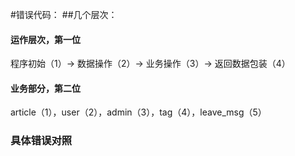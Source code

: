 #错误代码：
##几个层次：
#### 运作层次，第一位
程序初始（1）->  数据操作（2）->  业务操作（3）->  返回数据包装（4）
      
#### 业务部分，第二位
article（1），user（2），admin（3），tag（4），leave_msg（5）

### 具体错误对照
